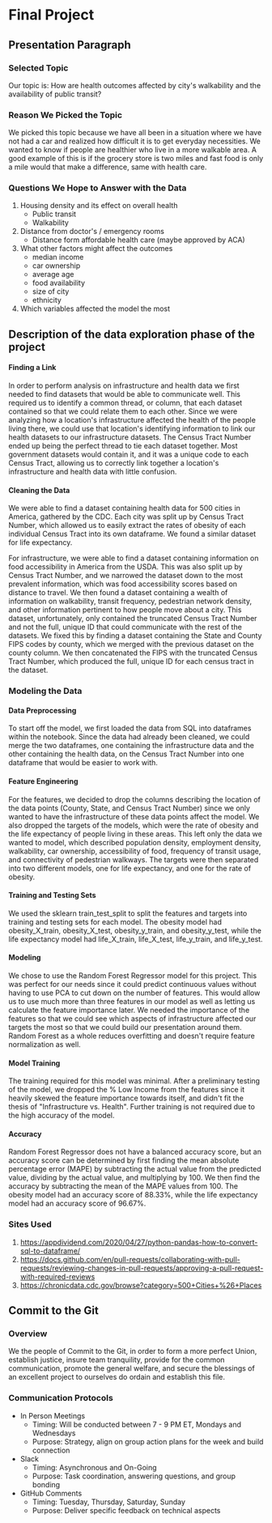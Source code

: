 # Final Project
## Presentation Paragraph
### Selected Topic
Our topic is:
How are health outcomes affected by city's walkability and the availability of public transit?
### Reason We Picked the Topic
We picked this topic because we have all been in a situation where we have not had a car and realized how difficult it is to get everyday necessities. We wanted to know if people are healthier who live in a more walkable area. A good example of this is if the grocery store is two miles and fast food is only a mile would that make a difference, same with health care.
### Questions We Hope to Answer with the Data
  1. Housing density and its effect on overall health
      - Public transit
      - Walkability 
  2. Distance from doctor's / emergency rooms
      - Distance form affordable health care (maybe approved by ACA)
  3. What other factors might affect the outcomes
      - median income
      - car ownership
      - average age
      - food availability
      - size of city
      - ethnicity
  4. Which variables affected the model the most
## Description of the data exploration phase of the project 
#### Finding a Link
In order to perform analysis on infrastructure and health data we first needed to find datasets that would be able to communicate well. This required us to identify a common thread, or column, that each dataset contained so that we could relate them to each other. Since we were analyzing how a location's infrastructure affected the health of the people living there, we could use that location's identifying information to link our health datasets to our infrastructure datasets. The Census Tract Number ended up being the perfect thread to tie each dataset together. Most government datasets would contain it, and it was a unique code to each Census Tract, allowing us to correctly link together a location's infrastructure and health data with little confusion.
#### Cleaning the Data
We were able to find a dataset containing health data for 500 cities in America, gathered by the CDC. Each city was split up by Census Tract Number, which allowed us to easily extract the rates of obesity of each individual Census Tract into its own dataframe. We found a similar dataset for life expectancy.

For infrastructure, we were able to find a dataset containing information on food accessibility in America from the USDA. This was also split up by Census Tract Number, and we narrowed the dataset down to the most prevalent information, which was food accessibility scores based on distance to travel. We then found a dataset containing a wealth of information on walkability, transit frequency, pedestrian network density, and other information pertinent to how people move about a city. This dataset, unfortunately, only contained the truncated Census Tract Number and not the full, unique ID that could communicate with the rest of the datasets. We fixed this by finding a dataset containing the State and County FIPS codes by county, which we merged with the previous dataset on the county column. We then concatenated the FIPS with the truncated Census Tract Number, which produced the full, unique ID for each census tract in the dataset.
### Modeling the Data
#### Data Preprocessing
To start off the model, we first loaded the data from SQL into dataframes within the notebook. Since the data had already been cleaned, we could merge the two dataframes, one containing the infrastructure data and the other containing the health data, on the Census Tract Number into one dataframe that would be easier to work with.
#### Feature Engineering
For the features, we decided to drop the columns describing the location of the data points (County, State, and Census Tract Number) since we only wanted to have the infrastructure of these data points affect the model. We also dropped the targets of the models, which were the rate of obesity and the life expectancy of people living in these areas. This left only the data we wanted to model, which described population density, employment density, walkability, car ownership, accessibility of food, frequency of transit usage, and connectivity of pedestrian walkways. The targets were then separated into two different models, one for life expectancy, and one for the rate of obesity.
#### Training and Testing Sets
We used the sklearn train_test_split to split the features and targets into training and testing sets for each model. The obesity model had obesity_X_train, obesity_X_test, obesity_y_train, and obesity_y_test, while the life expectancy model had life_X_train, life_X_test, life_y_train, and life_y_test.
#### Modeling
We chose to use the Random Forest Regressor model for this project. This was perfect for our needs since it could predict continuous values without having to use PCA to cut down on the number of features. This would allow us to use much more than three features in our model as well as letting us calculate the feature importance later. We needed the importance of the features so that we could see which aspects of infrastructure affected our targets the most so that we could build our presentation around them. Random Forest as a whole reduces overfitting and doesn't require feature normalization as well.
#### Model Training
The training required for this model was minimal. After a preliminary testing of the model, we dropped the % Low Income from the features since it heavily skewed the feature importance towards itself, and didn't fit the thesis of "Infrastructure vs. Health". Further training is not required due to the high accuracy of the model.
#### Accuracy
Random Forest Regressor does not have a balanced accuracy score, but an accuracy score can be determined by first finding the mean absolute percentage error (MAPE) by subtracting the actual value from the predicted value, dividing by the actual value, and multiplying by 100. We then find the accuracy by subtracting the mean of the MAPE values from 100. The obesity model had an accuracy score of 88.33%, while the life expectancy model had an accuracy score of 96.67%.
### Sites Used
  1. https://appdividend.com/2020/04/27/python-pandas-how-to-convert-sql-to-dataframe/
  2. https://docs.github.com/en/pull-requests/collaborating-with-pull-requests/reviewing-changes-in-pull-requests/approving-a-pull-request-with-required-reviews
  3. https://chronicdata.cdc.gov/browse?category=500+Cities+%26+Places


## Commit to the Git
### Overview
We the people of Commit to the Git, in order to form a more perfect Union, establish justice, insure team tranquility, provide for the common communication, promote the general welfare, and secure the blessings of an excellent project to ourselves do ordain and establish this file.

### Communication Protocols
- In Person Meetings
  - Timing: Will be conducted between 7 - 9 PM ET, Mondays and Wednesdays
  - Purpose: Strategy, align on group action plans for the week and build connection
- Slack
  - Timing: Asynchronous and On-Going
  - Purpose: Task coordination, answering questions, and group bonding
- GitHub Comments
  - Timing: Tuesday, Thursday, Saturday, Sunday
  - Purpose: Deliver specific feedback on technical aspects
